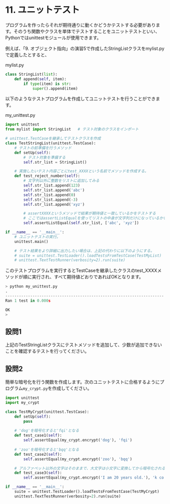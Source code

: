 # 11. ユニットテスト

プログラムを作ったらそれが期待通りに動くかどうかテストする必要があります。そのうち関数やクラスを単体でテストすることをユニットテストといい、Pythonではunittestモジュールが使用できます。

例えば、「9. オブジェクト指向」の演習5で作成したStringListクラスをmylist.pyで定義したとすると、

mylist.py

```python
class StringList(list):
    def append(self, item):
        if type(item) is str:
            super().append(item)

```

以下のようなテストプログラムを作成してユニットテストを行うことができます。

my_unittest.py

```python
import unittest
from mylist import StringList   # テスト対象のクラスをインポート

# unittest.TestCaseを継承してテストクラスを作成
class TestStringList(unittest.TestCase):
    # テストの前準備を行うメソッド
    def setUp(self):
        # テスト対象を準備する
        self.str_list = StringList()

    # 実施したいテスト内容ごとにtest_XXXXという名前でメソッドを作成する。
    def test_reject_number(self):
        # 文字列以外に整数をリストに追加してみる
        self.str_list.append(123)
        self.str_list.append('abc')
        self.str_list.append(0)
        self.str_list.append(-3)
        self.str_list.append('xyz')

        # assertXXXXというメソッドで結果が期待値と一致しているかをテストする
        # ここではassertListEqualを使ってリストの中身が文字列だけになっているかを確認する
        self.assertListEqual(self.str_list, ['abc', 'xyz'])

if __name__ == '__main__':
    # ユニットテストの実行。
    unittest.main()

    # テスト結果をより詳細に出力したい場合は、上記の代わりに以下のようにする。
    # suite = unittest.TestLoader().loadTestsFromTestCase(TestMyList)
    # unittest.TextTestRunner(verbosity=2).run(suite)
```

このテストプログラムを実行するとTestCaseを継承したクラスのtest_XXXXメソッドが順に実行され、すべて期待値どおりであればOKとなります。

```python
> python my_unittest.py
.
----------------------------------------------------------------------
Ran 1 test in 0.000s

OK
> 
```

## 設問1

上記のTestStringListクラスにテストメソッドを追加して、少数が追加できないことを確認するテストを行ってください。

## 設問2

簡単な暗号化を行う関数を作成します。次のユニットテストに合格するようにプログラム`my_crypt.py`を作成してください。

```python
import unittest
import my_crypt

class TestMyCrypt(unittest.TestCase):
    def setUp(self):
        pass
    
    # 'dog'を暗号化すると'fqi'となる
    def test_case1(self):
        self.assertEqual(my_crypt.encrypt('dog'), 'fqi')
    
    # 'zoo'を暗号化すると'bqq'となる
    def test_case2(self):
        self.assertEqual(my_crypt.encrypt('zoo'), 'bqq')

    # アルファベット以外の文字はそのままで、大文字は小文字に変換してから暗号化される
    def test_case3(self):
        self.assertEqual(my_crypt.encrypt('I am 20 years old.'), 'k co 20 agctu qnf.')

if __name__ == '__main__':
    suite = unittest.TestLoader().loadTestsFromTestCase(TestMyCrypt)
    unittest.TextTestRunner(verbosity=2).run(suite)
```

